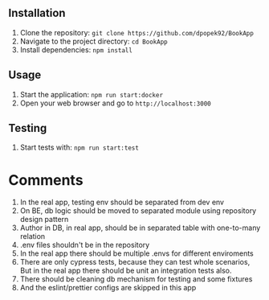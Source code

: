 ## Installation

1. Clone the repository: `git clone https://github.com/dpopek92/BookApp`
2. Navigate to the project directory: `cd BookApp`
3. Install dependencies: `npm install`

## Usage
1. Start the application: `npm run start:docker`
2. Open your web browser and go to `http://localhost:3000`

## Testing

1. Start tests with: `npm run start:test`

# Comments
1. In the real app, testing env should be separated from dev env
2. On BE, db logic should be moved to separated module using repository design pattern
3. Author in DB, in real app, should be in separated table with one-to-many relation
5. .env files shouldn't be in the repository
6. In the real app there should be multiple .envs for different enviroments
4. There are only cypress tests, because they can test whole scenarios, But in the real app there should be unit an integration tests also.
7. There should be cleaning db mechanism for testing and some fixtures
8. And the eslint/prettier configs are skipped in this app
